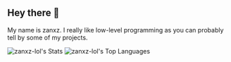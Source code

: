 ## Hey there 👋
My name is zanxz. I really like low-level programming as you can probably tell by some of my projects.

![zanxz-lol's Stats](https://github-readme-stats.vercel.app/api?username=zanxz-lol&theme=ayu-mirage&show_icons=true&hide_border=false&count_private=true)
![zanxz-lol's Top Languages](https://github-readme-stats.vercel.app/api/top-langs/?username=zanxz-lol&theme=ayu-mirage&show_icons=true&hide_border=false&layout=compact)
